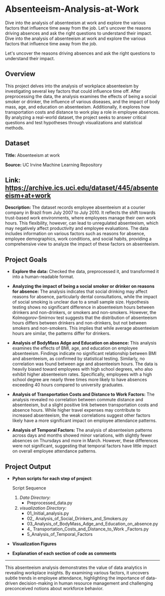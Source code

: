 # Absenteeism-Analysis-at-Work
Dive into the analysis of absenteeism at work and explore the various factors that influence time away from the job. Let's uncover the reasons driving absences and ask the right questions to understand their impact.
 Dive into the analysis of absenteeism at work and explore the various factors that influence time away from the job. 

 Let's uncover the reasons driving absences and ask the right questions to understand their impact.

## Overview 
This project delves into the analysis of workplace absenteeism by investigating several key factors that could influence time off. After preprocessing the data, the analysis examines the effects of being a social smoker or drinker, the influence of various diseases, and the impact of body mass, age, and education on absenteeism. Additionally, it explores how transportation costs and distance to work play a role in employee absences. By analyzing a real-world dataset, the project seeks to answer critical questions and test hypotheses through visualizations and statistical methods.

## Dataset 
**Title:** Absenteeism at work

**Source:** UC Irvine Machine Learning Repository

**Link:**  https://archive.ics.uci.edu/dataset/445/absenteeism+at+work
---
**Description:** 
The dataset records employee absenteeism at a courier company in Brazil from July 2007 to July 2010. It reflects the shift towards trust-based work environments, where employees manage their own work hours. This flexibility, however, can lead to unregulated absenteeism, which may negatively affect productivity and employee evaluations. The data includes information on various factors such as reasons for absence, employee demographics, work conditions, and social habits, providing a comprehensive view to analyze the impact of these factors on absenteeism.

## Project Goals
- **Explore the data:** Checked the data, preprocessed it, and transformed it into a human-readable format.

- **Analyzing the impact of being a social smoker or drinker on reasons for absence:** The analysis indicates that social drinking may affect reasons for absence, particularly dental consultations, while the impact of social smoking is unclear due to a small sample size. Hypothesis testing shows no significant difference in absenteeism hours between drinkers and non-drinkers, or smokers and non-smokers. However, the Kolmogorov-Smirnov test suggests that the distribution of absenteeism hours differs between drinkers and non-drinkers, but not between smokers and non-smokers. This implies that while average absenteeism hours are similar, the patterns differ for drinkers.

- **Analysis of BodyMass Adge and Education on absence:**  This analysis examines the effects of BMI, age, and education on employee absenteeism. Findings indicate no significant relationship between BMI and absenteeism, as confirmed by statistical testing. Similarly, no correlation was found between age and absenteeism hours. The data is heavily biased toward employees with high school degrees, who also exhibit higher absenteeism rates. Specifically, employees with a high school degree are nearly three times more likely to have absences exceeding 40 hours compared to university graduates.

- **Analysis of Transportation Costs and Distance to Work Factors:** The analysis revealed no correlation between commute distance and absenteeism, but a slight positive link between transportation costs and absence hours. While higher travel expenses may contribute to increased absenteeism, the weak correlations suggest other factors likely have a more significant impact on employee attendance patterns.

- **Analysis of Temporal Factors:** The analysis of absenteeism patterns across days and months showed minor variations, with slightly fewer absences on Thursdays and more in March. However, these differences were not significant, suggesting that temporal factors have little impact on overall employee attendance patterns.

 ## Project Output
  - **Pyhon scripts for each step of project**:

    Script Sequence
    1. *Data Directory:*
        - Preprocessed_data.py
    3. *visualization Directory:*
       - 01_Initial_analysis.py
       - 02_ Analysis_of_Social_Drinkers_and_Smokers.py
       - 03_Analysis_of_BodyMass_Adge_and_Education_on_absence.py
       - 4_ Transportation_Costs_and_Distance_to_Work _Factors.py
       - 5_Analysis_of_Temporal_Factors
  - **Visualization Figures**
  - **Explanation of each section of code as comments**

---
This absenteeism analysis demonstrates the value of data analytics in revealing workplace insights. By examining various factors, it uncovers subtle trends in employee attendance, highlighting the importance of data-driven decision-making in human resource management and challenging preconceived notions about workforce behavior.
